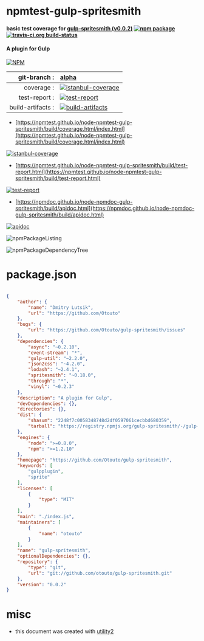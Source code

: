 # npmtest-gulp-spritesmith

#### basic test coverage for  [gulp-spritesmith (v0.0.2)](https://github.com/Otouto/gulp-spritesmith)  [![npm package](https://img.shields.io/npm/v/npmtest-gulp-spritesmith.svg?style=flat-square)](https://www.npmjs.org/package/npmtest-gulp-spritesmith) [![travis-ci.org build-status](https://api.travis-ci.org/npmtest/node-npmtest-gulp-spritesmith.svg)](https://travis-ci.org/npmtest/node-npmtest-gulp-spritesmith)

#### A plugin for Gulp

[![NPM](https://nodei.co/npm/gulp-spritesmith.png?downloads=true&downloadRank=true&stars=true)](https://www.npmjs.com/package/gulp-spritesmith)

| git-branch : | [alpha](https://github.com/npmtest/node-npmtest-gulp-spritesmith/tree/alpha)|
|--:|:--|
| coverage : | [![istanbul-coverage](https://npmtest.github.io/node-npmtest-gulp-spritesmith/build/coverage.badge.svg)](https://npmtest.github.io/node-npmtest-gulp-spritesmith/build/coverage.html/index.html)|
| test-report : | [![test-report](https://npmtest.github.io/node-npmtest-gulp-spritesmith/build/test-report.badge.svg)](https://npmtest.github.io/node-npmtest-gulp-spritesmith/build/test-report.html)|
| build-artifacts : | [![build-artifacts](https://npmtest.github.io/node-npmtest-gulp-spritesmith/glyphicons_144_folder_open.png)](https://github.com/npmtest/node-npmtest-gulp-spritesmith/tree/gh-pages/build)|

- [https://npmtest.github.io/node-npmtest-gulp-spritesmith/build/coverage.html/index.html](https://npmtest.github.io/node-npmtest-gulp-spritesmith/build/coverage.html/index.html)

[![istanbul-coverage](https://npmtest.github.io/node-npmtest-gulp-spritesmith/build/screenCapture.buildCi.browser.%252Ftmp%252Fbuild%252Fcoverage.lib.html.png)](https://npmtest.github.io/node-npmtest-gulp-spritesmith/build/coverage.html/index.html)

- [https://npmtest.github.io/node-npmtest-gulp-spritesmith/build/test-report.html](https://npmtest.github.io/node-npmtest-gulp-spritesmith/build/test-report.html)

[![test-report](https://npmtest.github.io/node-npmtest-gulp-spritesmith/build/screenCapture.buildCi.browser.%252Ftmp%252Fbuild%252Ftest-report.html.png)](https://npmtest.github.io/node-npmtest-gulp-spritesmith/build/test-report.html)

- [https://npmdoc.github.io/node-npmdoc-gulp-spritesmith/build/apidoc.html](https://npmdoc.github.io/node-npmdoc-gulp-spritesmith/build/apidoc.html)

[![apidoc](https://npmdoc.github.io/node-npmdoc-gulp-spritesmith/build/screenCapture.buildCi.browser.%252Ftmp%252Fbuild%252Fapidoc.html.png)](https://npmdoc.github.io/node-npmdoc-gulp-spritesmith/build/apidoc.html)

![npmPackageListing](https://npmtest.github.io/node-npmtest-gulp-spritesmith/build/screenCapture.npmPackageListing.svg)

![npmPackageDependencyTree](https://npmtest.github.io/node-npmtest-gulp-spritesmith/build/screenCapture.npmPackageDependencyTree.svg)



# package.json

```json

{
    "author": {
        "name": "Dmitry Lutsik",
        "url": "https://github.com/Otouto"
    },
    "bugs": {
        "url": "https://github.com/Otouto/gulp-spritesmith/issues"
    },
    "dependencies": {
        "async": "~0.2.10",
        "event-stream": "*",
        "gulp-util": "~2.2.0",
        "json2css": "~4.2.0",
        "lodash": "~2.4.1",
        "spritesmith": "~0.18.0",
        "through": "*",
        "vinyl": "~0.2.3"
    },
    "description": "A plugin for Gulp",
    "devDependencies": {},
    "directories": {},
    "dist": {
        "shasum": "2248f7c0058348748d2df0597061cecbbd680359",
        "tarball": "https://registry.npmjs.org/gulp-spritesmith/-/gulp-spritesmith-0.0.2.tgz"
    },
    "engines": {
        "node": ">=0.8.0",
        "npm": ">=1.2.10"
    },
    "homepage": "https://github.com/Otouto/gulp-spritesmith",
    "keywords": [
        "gulpplugin",
        "sprite"
    ],
    "licenses": [
        {
            "type": "MIT"
        }
    ],
    "main": "./index.js",
    "maintainers": [
        {
            "name": "otouto"
        }
    ],
    "name": "gulp-spritesmith",
    "optionalDependencies": {},
    "repository": {
        "type": "git",
        "url": "git://github.com/otouto/gulp-spritesmith.git"
    },
    "version": "0.0.2"
}
```



# misc
- this document was created with [utility2](https://github.com/kaizhu256/node-utility2)

